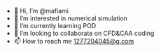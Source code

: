 - 👋 Hi, I’m @mafiami
- 👀 I’m interested in numerical simulation
- 🌱 I’m currently learning POD
- 💞️ I’m looking to collaborate on CFD&CAA coding
- 📫 How to reach me 1277204045@q.com

<!---
mafiami/mafiami is a ✨ special ✨ repository because its `README.md` (this file) appears on your GitHub profile.
You can click the Preview link to take a look at your changes.
--->
